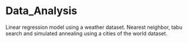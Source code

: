 # Data_Analysis
Linear regression model using a weather dataset.
Nearest neighbor, tabu search and simulated annealing using a cities of the world dataset.
